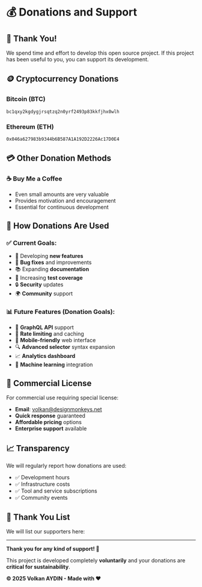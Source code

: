 # 💰 Donations and Support

## 🙏 Thank You!

We spend time and effort to develop this open source project. If this project has been useful to you, you can support its development.

## 🪙 Cryptocurrency Donations

### Bitcoin (BTC)
```
bc1qxy2kgdygjrsqtzq2n0yrf2493p83kkfjhx0wlh
```

### Ethereum (ETH)
```
0x046a627983b9344b6B587A1A192D2226Ac17D0E4
```

## 💳 Other Donation Methods

### ☕ Buy Me a Coffee
- Even small amounts are very valuable
- Provides motivation and encouragement
- Essential for continuous development

## 🎯 How Donations Are Used

### ✅ Current Goals:
- 🔧 Developing **new features**
- 🐛 **Bug fixes** and improvements
- 📚 Expanding **documentation**
- 🧪 Increasing **test coverage**
- 🔒 **Security** updates
- 🌍 **Community** support

### 📊 Future Features (Donation Goals):
- 🚀 **GraphQL API** support
- 🔄 **Rate limiting** and caching
- 📱 **Mobile-friendly** web interface
- 🔍 **Advanced selector** syntax expansion
- 📈 **Analytics dashboard**
- 🧬 **Machine learning** integration

## 🏢 Commercial License

For commercial use requiring special license:
- **Email**: volkan@designmonkeys.net
- **Quick response** guaranteed
- **Affordable pricing** options
- **Enterprise support** available

## 📈 Transparency

We will regularly report how donations are used:
- ✅ Development hours
- ✅ Infrastructure costs
- ✅ Tool and service subscriptions
- ✅ Community events

## 🤝 Thank You List

We will list our supporters here:

---

**Thank you for any kind of support! 🙏**

This project is developed completely **voluntarily** and your donations are **critical for sustainability**.

**© 2025 Volkan AYDIN - Made with ❤️**
